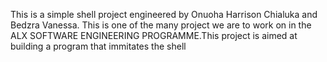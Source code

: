 This is a simple shell project engineered by Onuoha Harrison Chialuka and Bedzra Vanessa. This is one of the many project we are to work on in the ALX SOFTWARE ENGINEERING PROGRAMME.This project is aimed at building a program that immitates the shell
